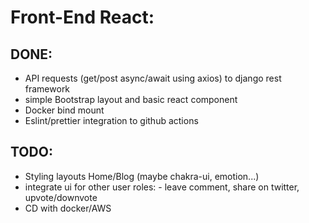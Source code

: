 # Front-End React:

## DONE:

- API requests (get/post async/await using axios) to django rest framework
- simple Bootstrap layout and basic react component
- Docker bind mount
- Eslint/prettier integration to github actions

## TODO:
- Styling layouts Home/Blog (maybe chakra-ui, emotion...)
- integrate ui for other user roles:
		- leave comment, share on twitter, upvote/downvote
- CD with docker/AWS   
